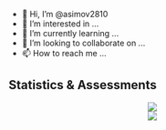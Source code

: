 - 👋 Hi, I’m @asimov2810
- 👀 I’m interested in ...
- 🌱 I’m currently learning ...
- 💞️ I’m looking to collaborate on ...
- 📫 How to reach me ...

<!---
asimov2810/asimov2810 is a ✨ special ✨ repository because its `README.md` (this file) appears on your GitHub profile.
You can click the Preview link to take a look at your changes.
--->

## Statistics & Assessments

<p align="center">
<img src="https://github-readme-stats.vercel.app/api?username=asimov2810&hide_border=true&show_icons=true&count_private=true&theme=tokyonight" />
<br />
<img src="https://github-readme-stats.vercel.app/api/top-langs/?username=asimov2810&layout=compact&hide_border=true&show_icons=true&card_width=445&theme=tokyonight" />
</p>

